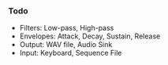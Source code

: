 ### Todo

- Filters: Low-pass, High-pass
- Envelopes: Attack, Decay, Sustain, Release
- Output: WAV file, Audio Sink
- Input: Keyboard, Sequence File
